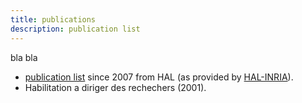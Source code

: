 ```yaml
---
title: publications
description: publication list
---
```

	
bla bla
	
* [publication list](https://haltools.inria.fr/Public/afficheRequetePubli.php?auteur_exp=Florent+Jacquemard&annee_publideb=2007&CB_auteur=oui&CB_titre=oui&CB_article=oui&langue=Anglais&tri_exp=annee_publi&tri_exp2=typdoc&tri_exp3=date_publi&ordre_aff=TA&Fen=Aff&css=../css/VisuRubriqueEncadre.css) since 2007 from HAL (as provided by [HAL-INRIA](https://hal.inria.fr)).
* Habilitation a diriger des rechechers (2001).

